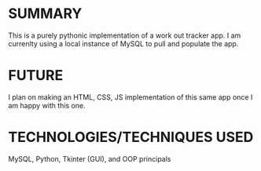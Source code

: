 # SUMMARY

This is a purely pythonic implementation of a work out tracker app. I am currenlty using a local instance of MySQL to pull and populate the app.

# FUTURE

I plan on making an HTML, CSS, JS implementation of this same app once I am happy with this one. 

# TECHNOLOGIES/TECHNIQUES USED

MySQL, Python, Tkinter (GUI), and OOP principals
